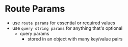 # Route Params
* use `route params` for essential or required values
* use `query string params` for anything that's optional
  * query params
    * stored in an object with many key/value pairs